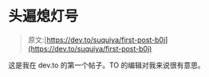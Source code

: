 # 头遍熄灯号

> 原文:[https://dev.to/suquiya/first-post-b0j](https://dev.to/suquiya/first-post-b0j)

这是我在 dev.to 的第一个帖子。TO 的编辑对我来说很有意思。